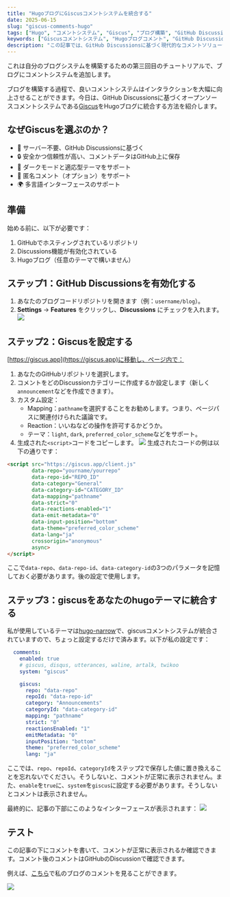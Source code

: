 ```yaml
---
title: "HugoブログにGiscusコメントシステムを統合する"
date: 2025-06-15
slug: "giscus-comments-hugo"
tags: ["Hugo", "コメントシステム", "Giscus", "ブログ構築", "GitHub Discussions", "静的ブログ", "ブログインタラクション", "オープンソースコメントシステム", "ゼロコストデプロイ"]
keywords: ["Giscusコメントシステム", "Hugoブログコメント", "GitHub Discussionsコメント", "静的ブログコメントソリューション", "オープンソースコメントツール", "ブログインタラクションシステム", "無料コメントシステム", "Hugoテーマカスタマイズ", "ブログ機能拡張"]
description: "この記事では、GitHub Discussionsに基づく現代的なコメントソリューションであるGiscusコメントシステムをHugoブログに統合する方法について詳しく説明します。このチュートリアルを通じて、Markdownをサポートし、ダークモードや多言語インターフェースを備えた、安全で信頼性の高いコメントシステムをゼロコストで構築する方法を学ぶことができます。データベースは不要で、すべてのコメントデータはGitHubに保存され、データの安全性と持続可能性が確保されています。"
---
```


これは自分のブログシステムを構築するための第三回目のチュートリアルで、ブログにコメントシステムを追加します。

ブログを構築する過程で、良いコメントシステムはインタラクションを大幅に向上させることができます。今日は、GitHub Discussionsに基づくオープンソースコメントシステムである[Giscus](https://giscus.app/)をHugoブログに統合する方法を紹介します。

## なぜGiscusを選ぶのか？

- 🚀 サーバー不要、GitHub Discussionsに基づく
- 🔒 安全かつ信頼性が高い、コメントデータはGitHub上に保存
- 🧩 ダークモードと適応型テーマをサポート
- 💬 匿名コメント（オプション）をサポート
- 🌍 多言語インターフェースのサポート

## 準備

始める前に、以下が必要です：

1. GitHubでホスティングされているリポジトリ
2. Discussions機能が有効化されている
3. Hugoブログ（任意のテーマで構いません）

## ステップ1：GitHub Discussionsを有効化する

1. あなたのブログコードリポジトリを開きます（例：`username/blog`）。
2. **Settings** → **Features** をクリックし、**Discussions** にチェックを入れます。
![](https://img.music-poster.art/2025/06/8c0271325d91ad29527d1acef14fd869.png)
## ステップ2：Giscusを設定する

[https://giscus.app](https://giscus.app)に移動し、ページ内で：

1. あなたのGitHubリポジトリを選択します。
2. コメントをどのDiscussionカテゴリーに作成するか設定します（新しく`announcement`などを作成できます）。
3. カスタム設定：
   - Mapping：`pathname`を選択することをお勧めします。つまり、ページパスに関連付けられた議論です。
   - Reaction：いいねなどの操作を許可するかどうか。
   - テーマ：`light`, `dark`, `preferred_color_scheme`などをサポート。
4. 生成された`<script>`コードをコピーします。
![](https://img.music-poster.art/2025/06/116ebde5a465cfbea4f3c5b84192be3d.png)
生成されたコードの例は以下の通りです：

```html
<script src="https://giscus.app/client.js"
        data-repo="yourname/yourrepo"
        data-repo-id="REPO_ID"
        data-category="General"
        data-category-id="CATEGORY_ID"
        data-mapping="pathname"
        data-strict="0"
        data-reactions-enabled="1"
        data-emit-metadata="0"
        data-input-position="bottom"
        data-theme="preferred_color_scheme"
        data-lang="ja"
        crossorigin="anonymous"
        async>
</script>
```

ここで`data-repo`、`data-repo-id`、`data-category-id`の3つのパラメータを記憶しておく必要があります。後の設定で使用します。

## ステップ3：giscusをあなたのhugoテーマに統合する
私が使用しているテーマは[hugo-narrow](https://github.com/tom2almighty/hugo-narrow)で、giscusコメントシステムが統合されていますので、ちょっと設定するだけで済みます。以下が私の設定です：

```yaml
  comments:
    enabled: true
    # giscus, disqus, utterances, waline, artalk, twikoo
    system: "giscus"

    giscus:
      repo: "data-repo"
      repoId: "data-repo-id"
      category: "Announcements"
      categoryId: "data-category-id"
      mapping: "pathname"
      strict: "0"
      reactionsEnabled: "1"
      emitMetadata: "0"
      inputPosition: "bottom"
      theme: "preferred_color_scheme"
      lang: "ja"
```
ここでは、`repo`、`repoId`、`categoryId`をステップ2で保存した値に置き換えることを忘れないでください。そうしないと、コメントが正常に表示されません。また、`enable`を`true`に、`system`を`giscus`に設定する必要があります。そうしないとコメントは表示されません。

最終的に、記事の下部にこのようなインターフェースが表示されます：
![](https://img.music-poster.art/2025/06/2e3b16e884ac6d67db1651a8d44197db.png)

## テスト

この記事の下にコメントを書いて、コメントが正常に表示されるか確認できます。コメント後のコメントはGitHubのDiscussionで確認できます。

例えば、[こちら](https://github.com/lxb1226/lxb1226.github.io/discussions)で私のブログのコメントを見ることができます。

![](https://img.music-poster.art/2025/06/fdc145c668e761fb68870ce841967e08.png)